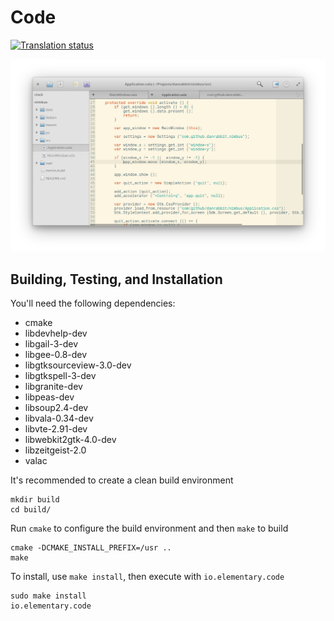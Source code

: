 # Code
[![Translation status](https://l10n.elementary.io/widgets/scratch/-/svg-badge.svg)](https://l10n.elementary.io/projects/scratch/?utm_source=widget)

![Screenshot](data/screenshot.png?raw=true)

## Building, Testing, and Installation

You'll need the following dependencies:
* cmake
* libdevhelp-dev
* libgail-3-dev
* libgee-0.8-dev
* libgtksourceview-3.0-dev
* libgtkspell-3-dev
* libgranite-dev
* libpeas-dev
* libsoup2.4-dev
* libvala-0.34-dev
* libvte-2.91-dev
* libwebkit2gtk-4.0-dev
* libzeitgeist-2.0
* valac

It's recommended to create a clean build environment

    mkdir build
    cd build/

Run `cmake` to configure the build environment and then `make` to build

    cmake -DCMAKE_INSTALL_PREFIX=/usr ..
    make

To install, use `make install`, then execute with `io.elementary.code`

    sudo make install
    io.elementary.code
